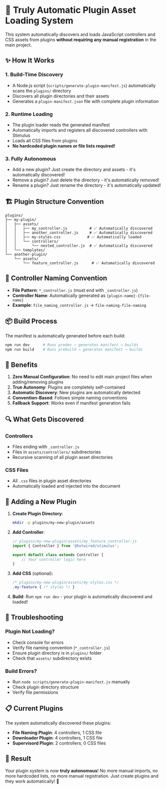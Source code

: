 # 🚀 **Truly Automatic Plugin Asset Loading System**

This system automatically discovers and loads JavaScript controllers and CSS assets from plugins **without requiring any manual registration** in the main project.

## ✨ **How It Works**

### 1. **Build-Time Discovery**
- A Node.js script (`scripts/generate-plugin-manifest.js`) automatically scans the `plugins/` directory
- Discovers all plugin directories and their assets
- Generates a `plugin-manifest.json` file with complete plugin information

### 2. **Runtime Loading**
- The plugin loader reads the generated manifest
- Automatically imports and registers all discovered controllers with Stimulus
- Loads all CSS files from plugins
- **No hardcoded plugin names or file lists required!**

### 3. **Fully Autonomous**
- Add a new plugin? Just create the directory and assets - it's automatically discovered!
- Remove a plugin? Just delete the directory - it's automatically removed!
- Rename a plugin? Just rename the directory - it's automatically updated!

## 🏗️ **Plugin Structure Convention**

```
plugins/
├── my-plugin/
│   ├── assets/
│   │   ├── my_controller.js          # ✅ Automatically discovered
│   │   ├── another_controller.js     # ✅ Automatically discovered
│   │   ├── my-styles.css            # ✅ Automatically loaded
│   │   └── controllers/
│   │       └── nested_controller.js  # ✅ Automatically discovered
│   └── templates/
└── another-plugin/
    └── assets/
        └── feature_controller.js      # ✅ Automatically discovered
```

## 🔧 **Controller Naming Convention**

- **File Pattern**: `*_controller.js` (must end with `_controller.js`)
- **Controller Name**: Automatically generated as `{plugin-name}-{file-name}`
- **Example**: `file_naming_controller.js` → `file-naming-file-naming`

## 📦 **Build Process**

The manifest is automatically generated before each build:

```bash
npm run dev      # Runs predev → generates manifest → builds
npm run build    # Runs prebuild → generates manifest → builds
```

## 🎯 **Benefits**

1. **Zero Manual Configuration**: No need to edit main project files when adding/removing plugins
2. **True Autonomy**: Plugins are completely self-contained
3. **Automatic Discovery**: New plugins are automatically detected
4. **Convention-Based**: Follows simple naming conventions
5. **Fallback Support**: Works even if manifest generation fails

## 🔍 **What Gets Discovered**

### **Controllers**
- Files ending with `_controller.js`
- Files in `assets/controllers/` subdirectories
- Recursive scanning of all plugin asset directories

### **CSS Files**
- All `.css` files in plugin asset directories
- Automatically loaded and injected into the document

## 🚀 **Adding a New Plugin**

1. **Create Plugin Directory**:
   ```bash
   mkdir -p plugins/my-new-plugin/assets
   ```

2. **Add Controller**:
   ```javascript
   // plugins/my-new-plugin/assets/my_feature_controller.js
   import { Controller } from '@hotwired/stimulus';
   
   export default class extends Controller {
       // Your controller logic here
   }
   ```

3. **Add CSS** (optional):
   ```css
   /* plugins/my-new-plugin/assets/my-styles.css */
   .my-feature { /* styles */ }
   ```

4. **Build**: Run `npm run dev` - your plugin is automatically discovered and loaded!

## 🔧 **Troubleshooting**

### **Plugin Not Loading?**
- Check console for errors
- Verify file naming convention (`*_controller.js`)
- Ensure plugin directory is in `plugins/` folder
- Check that `assets/` subdirectory exists

### **Build Errors?**
- Run `node scripts/generate-plugin-manifest.js` manually
- Check plugin directory structure
- Verify file permissions

## 📋 **Current Plugins**

The system automatically discovered these plugins:

- **File Naming Plugin**: 4 controllers, 1 CSS file
- **Downloader Plugin**: 4 controllers, 1 CSS file  
- **Supervisord Plugin**: 2 controllers, 0 CSS files

## 🎉 **Result**

Your plugin system is now **truly autonomous**! No more manual imports, no more hardcoded lists, no more manual registration. Just create plugins and they work automatically! 🚀
